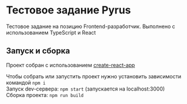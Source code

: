 # Тестовое задание Pyrus

Тестовое задание на позицию Frontend-разработчик.
Выполнено с использованием TypeScript и
React

## Запуск и сборка

Проект собран с использованием [create-react-app](https://create-react-app.dev/)

Чтобы собрать или запустить проект нужно установить зависимости командой `npm i`  
Запуск dev-сервера: `npm start` (запускается на localhost:3000)  
Сборка проекта: `npm run build`
